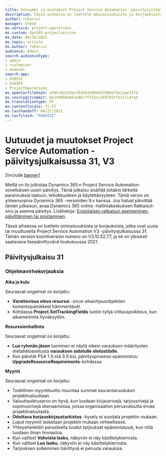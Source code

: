 ```yaml
---
title: Uutuudet ja muutokset Project Service Automation -päivitysjulkaisussa 31, V3
description: Tässä aiheessa on luettelo ominaisuuksista ja korjauksista, jotka ovat käytettävissä Project Service Automation -päivitysjulkaisussa 31, V3.
author: ruhercul
manager: kfend
ms.service: project-operations
ms.custom: dyn365-projectservice
ms.date: 04/26/2021
ms.topic: article
ms.author: ruhercul
audience: Admin
search.audienceType:
- admin
- customizer
- enduser
search.app:
- D365CE
- D365PS
- ProjectOperations
ms.openlocfilehash: a595c0a129ac35d3416984e57908e73e1eaef2fd
ms.sourcegitcommit: 6e1498502461e86cff722ccaf8795ff11c7c47ad
ms.translationtype: HT
ms.contentlocale: fi-FI
ms.lasthandoff: 04/27/2021
ms.locfileid: "5945531"
---
```

# <a name="whats-new-or-changed-in-project-service-automation-update-release-31-v3"></a>Uutuudet ja muutokset Project Service Automation -päivitysjulkaisussa 31, V3

[!include [banner](../includes/psa-now-project-operations.md)]

Meillä on ilo julkistaa Dynamics 365:n Project Service Automation-sovelluksen uusin päivitys. Tämä julkaisu sisältää joitakin tärkeitä parannuksia laatuun, tehokkuuteen ja käytettävyyteen. Tämä versio on yhteensopiva Dynamics 365 -versioiden 9.x kanssa. Jos haluat päivittää tämän julkaisun, avaa Dynamics 365 online -hallintakeskuksen Ratkaisut-sivu ja asenna päivitys. Lisätietoja: [Ensisijaisen ratkaisun asentaminen, päivittäminen tai poistaminen](/power-platform/admin/install-remove-preferred-solution).

Tässä aiheessa on luettelo ominaisuuksista ja korjauksista, jotka ovat uusia tai muuttuneita Project Service Automation V3 -päivitysjulkaisussa 31. Tämän version koontiversion numero on V3.10.52.77, ja se on yleisesti saatavana itsepäivittyvänä toukokuussa 2021.

## <a name="update-release-31"></a>Päivitysjulkaisu 31

### <a name="bug-fixes"></a>Ohjelmavirhekorjauksia

**Aika ja kulu**

Seuraavat ongelmat on korjattu:

- **Varattavissa oleva resurssi** -sivun aikaohjausobjektien komentopainikkeet hämmentävät.
- Kohdassa **Project.SetTrackingFields** luotiin tyhjä viittauspoikkeus, kun aikamerkintä hyväksyttiin.

**Resurssienhallinta**

Seuraavat ongelmat on korjattu:

- **Luo ryhmän jäsen** luominen ei näytä oikein varauksen määritysten metatietoasetusta **varauksen sidotulle oletustilalle**.
- Kun päivität PSA 1.X:stä 3.X:ksi, päivitysprosessi epäonnistuu **UpgradeResourceRequirements**-kohdassa.


**Myynti**

Seuraavat ongelmat on korjattu:

- Todellinen myyntituotto muuntaa summat seurantaruudukon projektivaluuttaan.
- Valuuttaoletusarvo on hyvä, kun luodaan kirjausrivejä, tarjousrivejä ja sopimusrivejä skenaarioissa, joissa organisaation perusvaluutta eroaa projektivaluutasta.
- **Odottava korjauskirjaustarkistus** -kysely ei suodata projektin mukaan.
- Loput myynnit lasketaan projektin mukaan virheellisesti.
- Yhteyshenkilön perusteella luodut tarjoukset epäonnistuvat, kun niitä luodaan ilman hinnastoa.
- Kun valitset **Vahvista lasku**, näkyviin ei näy käsittelykierrosta.
- Kun valitset **Luo lasku**, näkyviin ei näy käsittelykierrosta.
- Tarjouksen sulkeminen hävittynä ei peruuta varauksia.







